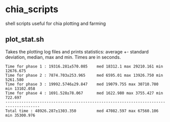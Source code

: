 # chia_scripts
shell scripts useful for chia plotting and farming

## plot_stat.sh
Takes the plotting log files and prints statistics: average +- standard deviation, median, max and min. Times are in seconds.

```
Time for phase 1 : 19316.281±570.085    med 18312.1 max 29210.161 min 12676.675
Time for phase 2 : 7874.703±253.965     med 6595.01 max 13926.750 min 5261.580
Time for phase 3 : 19992.5746±29.847    med 19079.755 max 30710.700 min 13102.058
Time for phase 4 : 1691.528±78.067      med 1622.980 max 3755.427 min 722.697
-------------------------------------------------------------------------------------
Total time : 48926.287±1303.350         med 47082.597 max 67560.106 min 35300.976
```
